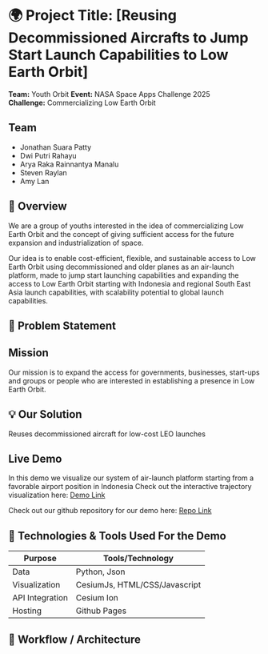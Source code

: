 # 🌍 Project Title: [Reusing Decommissioned Aircrafts to Jump Start Launch Capabilities to Low Earth Orbit]
**Team:** Youth Orbit 
**Event:** NASA Space Apps Challenge 2025  
**Challenge:** Commercializing Low Earth Orbit

## Team
- Jonathan Suara Patty
- Dwi Putri Rahayu
- Arya Raka Rainnantya Manalu
- Steven Raylan
- Amy Lan

## 🚀 Overview
We are a group of youths interested in the idea of commercializing Low Earth Orbit and the concept of giving sufficient access for the future expansion and industrialization of space.

Our idea is to enable cost-efficient, flexible, and sustainable access to Low Earth Orbit using decommissioned and older planes as an air-launch platform, made to jump start launching capabilities and expanding the access to Low Earth Orbit starting with Indonesia and regional South East Asia launch capabilities, with scalability potential to global launch capabilities.

## 🧩 Problem Statement


## Mission
Our mission is to expand the access for governments, businesses, start-ups and groups or people who are interested in establishing a presence in Low Earth Orbit.

## 💡 Our Solution
Reuses decommissioned aircraft for low-cost LEO launches

## Live Demo
In this demo we visualize our system of air-launch platform starting from a favorable airport position in Indonesia
Check out the interactive trajectory visualization here: [Demo Link](https://youth-orbit.github.io/)

Check out our github repository for our demo here: [Repo Link](https://github.com/Youth-Orbit/Youth-Orbit.github.io)

## 🧠 Technologies & Tools Used For the Demo
| Purpose         | Tools/Technology              |
|-----------------|-------------------------------|
| Data            | Python, Json                  |
| Visualization   | CesiumJs, HTML/CSS/Javascript |
| API Integration | Cesium Ion                    |
| Hosting         | Github Pages                  |

## 🧮 Workflow / Architecture

